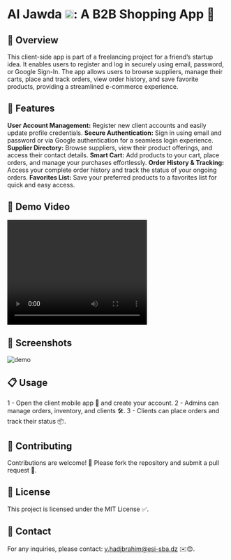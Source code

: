 # Al Jawda <img src="assets/icon/aljawda-logo.png" alt="icon" width="20px" height="20px">: A B2B Shopping App 🛒 

## 🌟 Overview
This client-side app is part of a freelancing project for a friend’s startup idea. It enables users to register and log in securely using email, password, or Google Sign-In. The app allows users to browse suppliers, manage their carts, place and track orders, view order history, and save favorite products, providing a streamlined e-commerce experience.

## 🚀 Features
**User Account Management:** Register new client accounts and easily update profile credentials.
**Secure Authentication:** Sign in using email and password or via Google authentication for a seamless login experience.
**Supplier Directory:** Browse suppliers, view their product offerings, and access their contact details.
**Smart Cart:** Add products to your cart, place orders, and manage your purchases effortlessly.
**Order History & Tracking:** Access your complete order history and track the status of your ongoing orders.
**Favorites List:** Save your preferred products to a favorites list for quick and easy access.

## 🎥 Demo Video

<video width="320" height="240" controls>
  <source src="assets/videos/demo.mp4" type="video/mp4">
  Your browser does not support the video tag.
</video>

## 📸 Screenshots

![demo](assets/videos/output.gif)

## 📋 Usage
1 - Open the client mobile app 📱 and create your account.
2 - Admins can manage orders, inventory, and clients 🛠.
3 - Clients can place orders and track their status 📦.
## 🤝 Contributing

Contributions are welcome! 🎉 Please fork the repository and submit a pull request 🔄.

## 📜 License

This project is licensed under the MIT License ✅.

## 📧 Contact

For any inquiries, please contact: y.hadjbrahim@esi-sba.dz ✉️😊.

